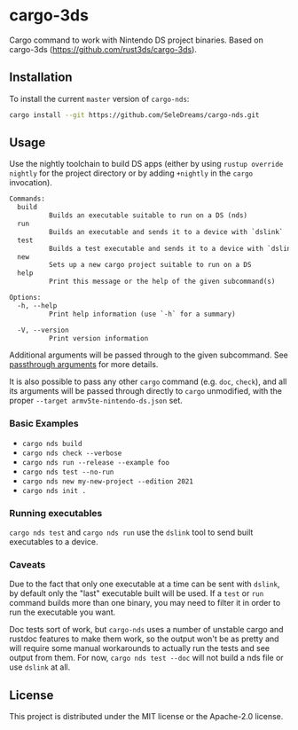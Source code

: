 # cargo-3ds

Cargo command to work with Nintendo DS project binaries. Based on cargo-3ds (https://github.com/rust3ds/cargo-3ds).

## Installation

To install the current `master` version of `cargo-nds`:

```sh
cargo install --git https://github.com/SeleDreams/cargo-nds.git
```

## Usage

Use the nightly toolchain to build DS apps (either by using `rustup override nightly` for the project directory or by adding `+nightly` in the `cargo` invocation).

```txt
Commands:
  build
          Builds an executable suitable to run on a DS (nds)
  run
          Builds an executable and sends it to a device with `dslink`
  test
          Builds a test executable and sends it to a device with `dslink`
  new
          Sets up a new cargo project suitable to run on a DS
  help
          Print this message or the help of the given subcommand(s)

Options:
  -h, --help
          Print help information (use `-h` for a summary)

  -V, --version
          Print version information
```

Additional arguments will be passed through to the given subcommand.
See [passthrough arguments](#passthrough-arguments) for more details.

It is also possible to pass any other `cargo` command (e.g. `doc`, `check`),
and all its arguments will be passed through directly to `cargo` unmodified,
with the proper `--target armv5te-nintendo-ds.json` set.

### Basic Examples

* `cargo nds build`
* `cargo nds check --verbose`
* `cargo nds run --release --example foo`
* `cargo nds test --no-run`
* `cargo nds new my-new-project --edition 2021`
* `cargo nds init .`
### Running executables

`cargo nds test` and `cargo nds run` use the `dslink` tool to send built
executables to a device.

### Caveats

Due to the fact that only one executable at a time can be sent with `dslink`,
by default only the "last" executable built will be used. If a `test` or `run`
command builds more than one binary, you may need to filter it in order to run
the executable you want.

Doc tests sort of work, but `cargo-nds` uses a number of unstable cargo and
rustdoc features to make them work, so the output won't be as pretty and will
require some manual workarounds to actually run the tests and see output from them.
For now, `cargo nds test --doc` will not build a nds file or use `dslink` at all.

## License

This project is distributed under the MIT license or the Apache-2.0 license.
